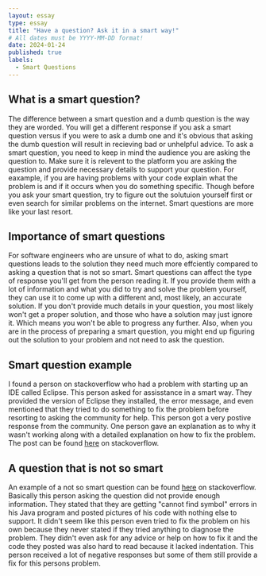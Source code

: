 ```yaml
---
layout: essay
type: essay
title: "Have a question? Ask it in a smart way!"
# All dates must be YYYY-MM-DD format!
date: 2024-01-24
published: true
labels:
  - Smart Questions
---
```

## What is a smart question?

The difference between a smart question and a dumb question is the way they are worded. You will get a different response if you ask a smart question versus if you were to ask a dumb one and it's obvious that asking the dumb question will result in recieving bad or unhelpful advice. To ask a smart question, you need to keep in mind the audience you are asking the question to. Make sure it is relevent to the platform you are asking the question and provide necessary details to support your question. For eaxample, if you are having problems with your code explain what the problem is and if it occurs when you do something specific. Though before you ask your smart question, try to figure out the solutuion yourself first or even search for similar problems on the internet. Smart questions are more like your last resort.

## Importance of smart questions

For software engineers who are unsure of what to do, asking smart questions leads to the solution they need much more effciently compared to asking a question that is not so smart. Smart questions can affect the type of response you'll get from the person reading it. If you provide them with a lot of information and what you did to try and solve the problem yourself, they can use it to come up with a different and, most likely, an accurate solution. If you don't provide much details in your question, you most likely won't get a proper solution, and those who have a solution may just ignore it. Which means you won't be able to progress any further. Also, when you are in the process of preparing a smart question, you might end up figuring out the solution to your problem and not need to ask the question.

## Smart question example

I found a person on stackoverflow who had a problem with starting up an IDE called Eclipse. This person asked for assisstance in a smart way. They provided the version of Eclipse they installed, the error message, and even mentioned that they tried to do something to fix the problem before resorting to asking the community for help. This person got a very postive response from the community. One person gave an explanation as to why it wasn't working along with a detailed explanation on how to fix the problem. The post can be found [here](https://stackoverflow.com/questions/11461607/cant-start-eclipse-java-was-started-but-returned-exit-code-13) on stackoverflow.

## A question that is not so smart

An example of a not so smart question can be found [here](https://stackoverflow.com/questions/18040762/length-java15-error-cannot-find-symbol-length-java16-error-cannot-find-sy) on stackoverflow. Basically this person asking the question did not provide enough information. They stated that they are getting "cannot find symbol" errors in his Java program and posted pictures of his code with nothing else to support. It didn't seem like this person even tried to fix the problem on his own because they never stated if they tried anything to diagnose the problem. They didn't even ask for any advice or help on how to fix it and the code they posted was also hard to read because it lacked indentation. This person received a lot of negative responses but some of them still provide a fix for this persons problem.
